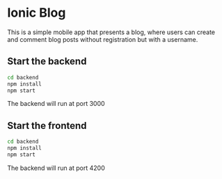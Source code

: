 # Ionic Blog

This is a simple mobile app that presents a blog, where users can create and comment blog posts without registration but with a username.

## Start the backend

```cmd
cd backend
npm install
npm start
```

The backend will run at port 3000

## Start the frontend

```cmd
cd backend
npm install
npm start
```

The backend will run at port 4200
